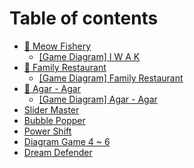 # Table of contents

* [🎣 Meow Fishery](README.md)
  * [\[Game Diagram\] I W A K](https://drive.google.com/file/d/1Ipyg2TREko1ZO1TuCNbeG-6NsD1VsO8_/view?usp=sharing)
* [🍲 Family Restaurant](family-restaurant/README.md)
  * [\[Game Diagram\] Family Restaurant](https://drive.google.com/file/d/11N9aEclZ1adT43ZJpZtd55wHEvnPeBT0/view?usp=sharing)
* [🍮 Agar - Agar](agar-agar/README.md)
  * [\[Game Diagram\] Agar - Agar](https://drive.google.com/file/d/1uBItui49adInCMr1I96yfCvDMhphr51M/view?usp=sharing)
* [Slider Master](slider-master.md)
* [Bubble Popper](bubble-popper.md)
* [Power Shift](power-shift.md)
* [Diagram Game 4 \~ 6](https://drive.google.com/file/d/1l7jBoYJLzinoomGyFfunJvDdl-P88Ma_/view?usp=sharing)
* [Dream Defender](dream-defender.md)
